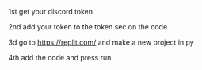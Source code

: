 1st get your discord token

2nd add your token to the token sec on the code 

3d go to https://replit.com/ and make a new project in py 

4th add the code and press run 
